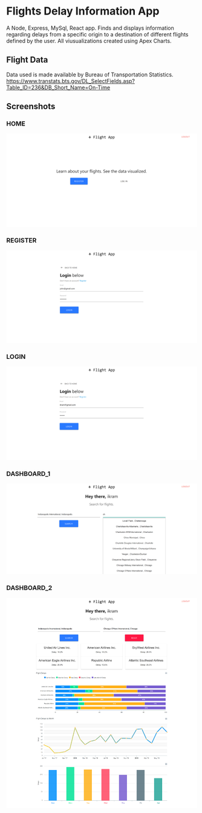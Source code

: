 # Flights Delay Information App
A Node, Express, MySql, React app. Finds and displays information regarding delays from a specific origin to a destination of different flights defined by the user. All viusualizations created using Apex Charts.

## Flight Data
Data used is made available by Bureau of Transportation Statistics. https://www.transtats.bts.gov/DL_SelectFields.asp?Table_ID=236&DB_Short_Name=On-Time

## Screenshots
### HOME
![](screenshots/home_flight_app.png)
### REGISTER
![](screenshots/register_flight_app.png)
### LOGIN
![](screenshots/login_flight_app.png)
### DASHBOARD_1
![](screenshots/dash_1_flight_app.png)
### DASHBOARD_2
![](screenshots/dash_2_flight_app.png)
